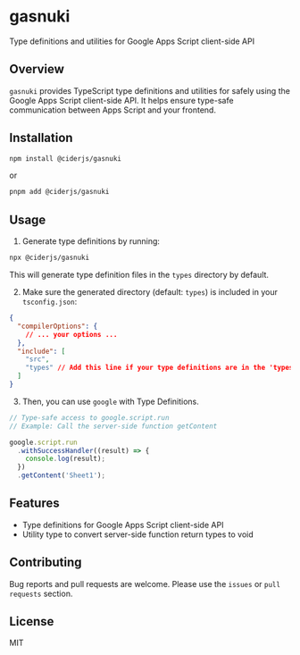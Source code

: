 # gasnuki

Type definitions and utilities for Google Apps Script client-side API

## Overview

`gasnuki` provides TypeScript type definitions and utilities for safely using the Google Apps Script client-side API. It helps ensure type-safe communication between Apps Script and your frontend.

## Installation

```bash
npm install @ciderjs/gasnuki
```

or

```bash
pnpm add @ciderjs/gasnuki
```

## Usage

1. Generate type definitions by running:

```bash
npx @ciderjs/gasnuki
```

This will generate type definition files in the `types` directory by default.

2. Make sure the generated directory (default: `types`) is included in your `tsconfig.json`:

```json
{
  "compilerOptions": {
    // ... your options ...
  },
  "include": [
    "src",
    "types" // Add this line if your type definitions are in the 'types' directory
  ]
}
```

3. Then, you can use `google` with Type Definitions.
```ts
// Type-safe access to google.script.run
// Example: Call the server-side function getContent

google.script.run
  .withSuccessHandler((result) => {
    console.log(result);
  })
  .getContent('Sheet1');
```

## Features

- Type definitions for Google Apps Script client-side API
- Utility type to convert server-side function return types to void

## Contributing

Bug reports and pull requests are welcome. Please use the `issues` or `pull requests` section.

## License

MIT